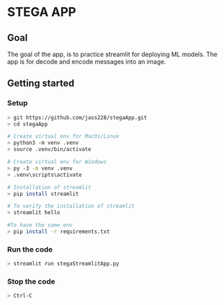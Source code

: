 # STEGA APP

## Goal

The goal of the app, is to practice streamlit for deploying ML models.
The app is for decode and encode messages into an image.

## Getting started

### Setup

```bash
> git https://github.com/jass228/stegaApp.git
> cd stegaApp

# Create virtual env for MacOs/Linux
> python3 -m venv .venv
> source .venv/bin/activate

# Create virtual env for Windows
> py -3 -m venv .venv
> .venv\scripts\activate

# Installation of streamlit
> pip install streamlit

# To verify the installation of streamlit
> streamlit hello

#To have the same env
> pip install -r requirements.txt
```

### Run the code

```bash
> streamlit run stegaStreamlitApp.py
```

### Stop the code

```bash
> Ctrl-C
```
